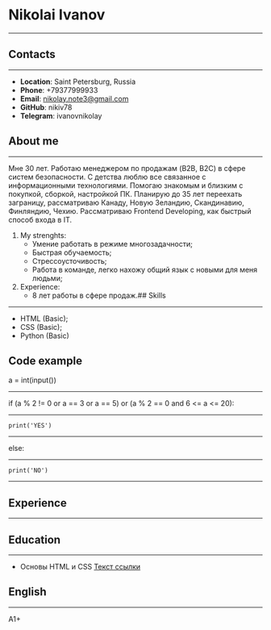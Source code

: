 # Nikolai Ivanov
***
## Contacts
***
* __Location__: Saint Petersburg, Russia
* __Phone__: +79377999933
* __Email__: nikolay.note3@gmail.com
* __GitHub__: nikiv78
* __Telegram__: ivanovnikolay
## About me
***
Мне 30 лет. Работаю менеджером по продажам (B2B, B2C) в сфере систем безопасности. С детства люблю все связанное с информационными технологиями. Помогаю знакомым и близким с покупкой, сборкой, настройкой ПК. Планирую до 35 лет переехать заграницу, рассматриваю Канаду, Новую Зеландию, Скандинавию, Финляндию, Чехию. Рассматриваю Frontend Developing, как быстрый способ входа в IT.

1. My strenghts:
   * Умение работать в режиме многозадачности;
   * Быстрая обучаемость;
   * Стрессоусточивость;
   * Работа в команде, легко нахожу общий язык с новыми для меня людьми;
2. Experience:
   * 8 лет работы в сфере продаж.## Skills
***
* HTML (Basic);
* CSS (Basic);
* Python (Basic)

## Code example
a = int(input())
***
if (a % 2 != 0 or a == 3 or a == 5) or (a % 2 == 0 and 6 <= a <= 20):
***
    print('YES')
***
else:
***
    print('NO')
***

## Experience
***

## Education
***
* Основы HTML и CSS [Текст ссылки](https://stepik.org/course/52164/promo)

## English
***
A1+
